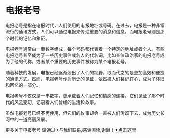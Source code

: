 # 电报老号

电报老号是指在电报时代，人们使用的电报地址或号码。在过去，电报是一种非常流行的通讯方式，人们可以通过电报来传递重要的消息和信息。而电报老号则是那个时代的记忆和象征。

电报老号通常由一串数字组成，每个号码都代表着一个特定的地址或者个人。有些电报老号甚至成为了一些历史事件或名人的代名词，比如某位政治家的电报老号成为了他的代称，或者某个重要的历史事件被称为某个电报老号。

随着科技的发展，电报已经逐渐淡出了人们的视野，取而代之的是更加高效和便捷的通讯方式。然而，电报老号作为历史的见证，依然被人们铭记在心，成为了怀旧和回忆的一部分。

电报老号不仅仅是一串数字，更承载着人们记忆和情感的连接。它们见证了那个时代的风云变幻，记录着人们曾经的生活和故事。

虽然电报老号已经不再使用，但它们的故事却会一直被人们传颂下去，成为历史长河中的一道亮丽风景。

更多关于电报老号 请通过✈与我们联系,感谢阅读,谢谢！[✈点击这里](https://t.me/lm66bot)